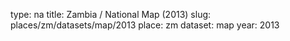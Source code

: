 type: na
title: Zambia / National Map (2013)
slug: places/zm/datasets/map/2013
place: zm
dataset: map
year: 2013
